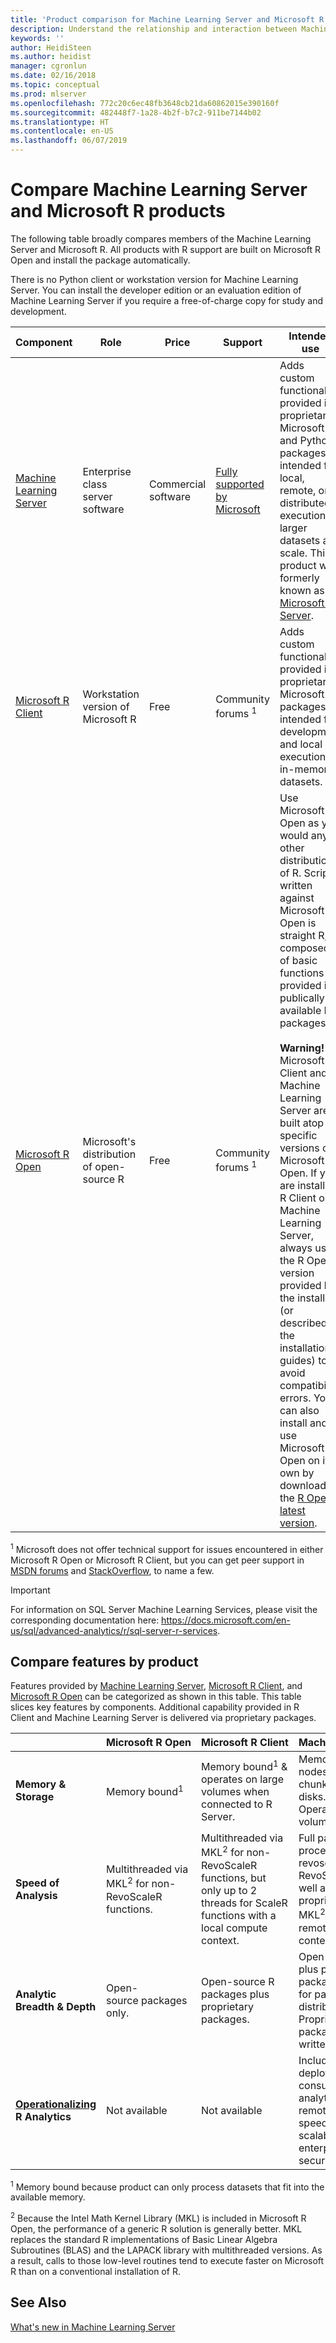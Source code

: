 ```yaml
---
title: 'Product comparison for Machine Learning Server and Microsoft R '
description: Understand the relationship and interaction between Machine Learning Server, Microsoft R Server, R Client, R Open.
keywords: ''
author: HeidiSteen
ms.author: heidist
manager: cgronlun
ms.date: 02/16/2018
ms.topic: conceptual
ms.prod: mlserver
ms.openlocfilehash: 772c20c6ec48fb3648cb21da60862015e390160f
ms.sourcegitcommit: 482448f7-1a28-4b2f-b7c2-911be7144b02
ms.translationtype: HT
ms.contentlocale: en-US
ms.lasthandoff: 06/07/2019
---
```

# <a name="compare-machine-learning-server-and-microsoft-r-products"></a>Compare Machine Learning Server and Microsoft R products

The following table broadly compares members of the Machine Learning Server and Microsoft R. All products with R support are built on Microsoft R Open and install the package automatically.

There is no Python client or workstation version for Machine Learning Server. You can install the developer edition or an evaluation edition of Machine Learning Server if you require a free-of-charge copy for study and development.

|Component  |Role |Price | Support | Intended use |
|-----------|-----|------|---------|--------------|
|[Machine Learning Server](what-is-machine-learning-server.md) | Enterprise class server software | Commercial software | [Fully supported by Microsoft](resources-servicing-support.md) | Adds custom functionality provided in proprietary Microsoft R and Python packages, intended for local, remote, or distributed execution of larger datasets at scale. This product was formerly known as [Microsoft R Server](what-is-microsoft-r-server.md). |
|[Microsoft R Client](r-client/what-is-microsoft-r-client.md) | Workstation version of Microsoft R | Free | Community forums <sup>1</sup>| Adds custom functionality provided in proprietary Microsoft R packages, intended for development and local execution of in-memory datasets.|
|[Microsoft R Open](https://mran.microsoft.com/open/) | Microsoft's distribution of open-source R | Free | Community forums <sup>1</sup>| Use Microsoft R Open as you would any other distribution of R. Script written against Microsoft R Open is straight R, composed of basic functions provided in publically available R packages.<br><br>**Warning!** Microsoft R Client and Machine Learning Server are built atop of specific versions of Microsoft R Open. If you are installing R Client or Machine Learning Server, always use the R Open version provided by the installer (or described in the installation guides) to avoid compatibility errors. You can also install and use Microsoft R Open on its own by downloading the [R Open latest version](https://mran.microsoft.com).|

<sup>1</sup> Microsoft does not offer technical support for issues encountered in either Microsoft R Open or Microsoft R Client, but you can get peer support in [MSDN forums](https://social.msdn.microsoft.com/Forums/en-US/home?forum=ropen) and [StackOverflow](https://stackoverflow.com/questions/tagged/microsoft-r), to name a few.


>[!IMPORTANT]
>For information on SQL Server Machine Learning Services, please visit the corresponding documentation here: https://docs.microsoft.com/en-us/sql/advanced-analytics/r/sql-server-r-services.

## <a name="compare-features-by-product"></a>Compare features by product

Features provided by [Machine Learning Server](what-is-microsoft-r-server.md), [Microsoft R Client](r-client/what-is-microsoft-r-client.md), and [Microsoft R Open](https://mran.microsoft.com/open/) can be categorized as shown in this table. This table slices key features by components. Additional capability provided in R Client and Machine Learning Server is delivered via proprietary packages.


||Microsoft&nbsp;R&nbsp;Open|Microsoft&nbsp;R&nbsp;Client|Machine&nbsp;Learning&nbsp;Server|
|-----------|-----|------|---------|
|<b>Memory & Storage</b>|Memory bound<sup>1</sup>|Memory bound<sup>1</sup> &amp; operates on large volumes when connected to R Server.|Memory across multiple nodes as well as data chunking across multiple disks.<br />Operates on bigger volumes &amp; factors.|
|<b>Speed of Analysis</b>|Multithreaded via MKL<sup>2</sup> for non-RevoScaleR functions.|Multithreaded via MKL<sup>2</sup> for non-RevoScaleR functions, but only up to 2 threads for ScaleR functions with a local compute context.|Full parallel threading &amp; processing for revoscalepy and RevoScaleR functions as well as for non-proprietary functions (via MKL<sup>2</sup>) in both local and remote compute contexts.|
|<b>Analytic Breadth &amp; Depth</b>|Open-source&nbsp;packages only.|Open-source R packages plus proprietary packages.|Open-source R packages plus proprietary packages with support for parallelization and distributed workloads. Proprietary Python packages for solutions written in that language.|
|<b><a href="what-is-operationalization.md">Operationalizing</a> R Analytics</b>|Not available|Not available|Includes the instant deployment and easy consumption of R analytics, interactive remote code execution, speedy real-time scoring, scalability, and enterprise-grade security.|

<sup>1</sup> Memory bound because product can only process datasets that fit into the available memory.

<sup>2</sup> Because the Intel Math Kernel Library (MKL) is included in Microsoft R Open, the performance of a generic R solution is generally better. MKL replaces the standard R implementations of Basic Linear Algebra Subroutines (BLAS) and the LAPACK library with multithreaded versions. As a result, calls to those low-level routines tend to execute faster on Microsoft R than on a conventional installation of R.

## <a name="see-also"></a>See Also

[What's new in Machine Learning Server](whats-new-in-machine-learning-server.md)
